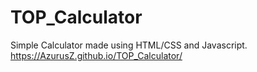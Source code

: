 # TOP_Calculator

Simple Calculator made using HTML/CSS and Javascript. https://AzurusZ.github.io/TOP_Calculator/
